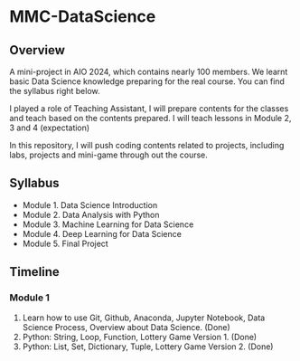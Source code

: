 # MMC-DataScience

## Overview
A mini-project in AIO 2024, which contains nearly 100 members. We learnt basic Data Science knowledge preparing for the real course. You can find the syllabus right below. 

I played a role of Teaching Assistant, I will prepare contents for the classes and teach based on the contents prepared. I will teach lessons in Module 2, 3 and 4 (expectation)

In this repository, I will push coding contents related to projects, including labs, projects and mini-game through out the course.

## Syllabus 
- Module 1. Data Science Introduction 
- Module 2. Data Analysis with Python 
- Module 3. Machine Learning for Data Science
- Module 4. Deep Learning for Data Science
- Module 5. Final Project

## Timeline 
### Module 1 
1. Learn how to use Git, Github, Anaconda, Jupyter Notebook, Data Science Process, Overview about Data Science. (Done)
2. Python: String, Loop, Function, Lottery Game Version 1. (Done)
3. Python: List, Set, Dictionary, Tuple, Lottery Game Version 2. (Done)
